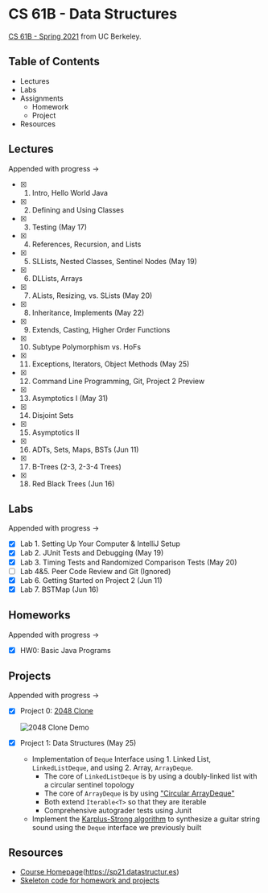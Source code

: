 # CS 61B - Data Structures

[CS 61B - Spring 2021](https://sp21.datastructur.es) from UC Berkeley.

## Table of Contents

- Lectures
- Labs
- Assignments
  - Homework
  - Project
- Resources

## Lectures

Appended with progress ->

- [x] 1. Intro, Hello World Java
- [x] 2. Defining and Using Classes
- [x] 3. Testing (May 17) 
- [x] 4. References, Recursion, and Lists
- [x] 5. SLLists, Nested Classes, Sentinel Nodes (May 19)
- [x] 6. DLLists, Arrays
- [x] 7. ALists, Resizing, vs. SLists (May 20)
- [x] 8. Inheritance, Implements (May 22)
- [x] 9. Extends, Casting, Higher Order Functions
- [x] 10. Subtype Polymorphism vs. HoFs
- [x] 11. Exceptions, Iterators, Object Methods (May 25)
- [x] 12. Command Line Programming, Git, Project 2 Preview
- [x] 13. Asymptotics I (May 31)
- [x] 14. Disjoint Sets
- [x] 15. Asymptotics II
- [x] 16. ADTs, Sets, Maps, BSTs (Jun 11)
- [x] 17. B-Trees (2-3, 2-3-4 Trees)
- [x] 18. Red Black Trees (Jun 16)

## Labs

Appended with progress ->

- [x] Lab 1. Setting Up Your Computer & IntelliJ Setup
- [x] Lab 2. JUnit Tests and Debugging (May 19)
- [x] Lab 3. Timing Tests and Randomized Comparison Tests (May 20)
- [ ] Lab 4&5. Peer Code Review and Git (Ignored)
- [x] Lab 6. Getting Started on Project 2 (Jun 11)
- [x] Lab 7. BSTMap (Jun 16)

## Homeworks

Appended with progress ->

- [x] HW0: Basic Java Programs

## Projects

Appended with progress ->

- [x] Project 0: [2048 Clone](./skeleton-sp21/proj0)

   ![2048 Clone Demo](https://media.giphy.com/media/QmqjrNWBvFXiWwvkBv/giphy.gif)

- [x] Project 1: Data Structures (May 25)
  - Implementation of `Deque` Interface using 1. Linked List, `LinkedListDeque`, and using 2. Array, `ArrayDeque`.
    - The core of `LinkedListDeque` is by using a doubly-linked list with a circular sentinel topology
    - The core of `ArrayDeque` is by using ["Circular ArrayDeque"](https://docs.google.com/presentation/d/1XBJOht0xWz1tEvLuvOL4lOIaY0NSfArXAvqgkrx0zpc/edit#slide=id.g1094ff4355_0_101)
    - Both extend `Iterable<T>` so that they are iterable
    - Comprehensive autograder tests using Junit
  - Implement the [Karplus-Strong algorithm](https://en.wikipedia.org/wiki/Karplus–Strong_string_synthesis) to synthesize a guitar string sound using the `Deque` interface we previously built

## Resources

- [Course Homepage]()(https://sp21.datastructur.es)
- [Skeleton code for homework and projects](https://github.com/Berkeley-CS61B/skeleton-sp21.git)
